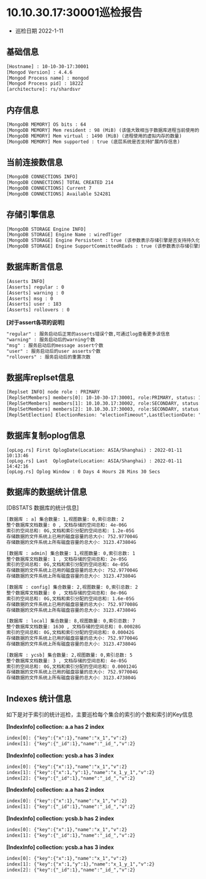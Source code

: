 # 10.10.30.17:30001**巡检报告**
* 巡检日期
2022-1-11
## 基础信息

```txt
[Hostname] : 10-10-30-17:30001
[Mongod Version] : 4.4.6
[Mongod Process name] : mongod
[Mongod Process pid] : 18222
[architecture]: rs/shardsvr
```
## 内存信息

```txt
[MongoDB MEMORY] OS bits : 64
[MongoDB MEMORY] Mem resident : 98 (MiB) (该值大致相当于数据库进程当前使用的 RAM 量)
[MongoDB MEMORY] Mem virtual : 1490 (MiB) (进程使用的虚拟内存的数量)
[MongoDB MEMORY] Mem supported : true (底层系统是否支持扩展内存信息)
```
## 当前连接数信息

```txt
[MongoDB CONNECTIONS INFO]
[MongoDB CONNECTIONS] TOTAL CREATED 214 
[MongoDB CONNECTIONS] Current 7 
[MongoDB CONNECTIONS] Available 524281 
```
## 存储引擎信息

```txt
[MongoDB STORAGE Engine INFO]
[MongoDB STORAGE] Engine Name : wiredTiger
[MongoDB STORAGE] Engine Persistent : true (该参数表示存储引擎是否支持持久化数据到硬盘)
[MongoDB STORAGE] Engine SupportCommittedREads : true (该参数表示存储引擎是否支持read concern)
```
## 数据库断言信息

```txt
[Asserts INFO]
[Asserts] regular : 0
[Asserts] warning : 0
[Asserts] msg : 0
[Asserts] user : 183
[Asserts] rollovers : 0
```
**[对于assert各项的说明]**

```txt
"regular" : 服务启动后正常的asserts错误个数,可通过log查看更多该信息
"warning" : 服务启动后的warning个数
"msg" : 服务启动后的message assert个数
"user" : 服务启动后的user asserts个数
"rollovers" : 服务启动后的重置次数
```
## 数据库replset信息

```txt
[Replset INFO] node role : PRIMARY
[ReplSetMembers] members[0]: 10-10-30-17:30001, role:PRIMARY, status: 1, uptime: 0 Days 4 Hours 28 Mins 45 Secs
[ReplSetMembers] members[1]: 10.10.30.17:30002, role:SECONDARY, status: 1, uptime: 0 Days 3 Hours 29 Mins 47 Secs, replsetLag: 0 Days 0 Mins 0 Hours 0 Secs
[ReplSetMembers] members[2]: 10.10.30.17:30003, role:SECONDARY, status: 1, uptime: 0 Days 3 Hours 29 Mins 44 Secs, replsetLag: 0 Days 0 Mins 0 Hours 0 Secs
[ReplSetElection] ElectionResion: "electionTimeout",LastElectionDate: "2022-01-11 10:13:46",fromLastelection: "0 Days 4 Hours 30 Mins 56 Secs"
```
## 数据库复制oplog信息

```
[opLog.rs] First OplogDate(Location: ASIA/Shanghai) : 2022-01-11 10:13:46
[opLog.rs] Last  OplogDate(Location: ASIA/Shanghai) : 2022-01-11 14:42:16
[opLog.rs] Oplog Window : 0 Days 4 Hours 28 Mins 30 Secs
```
## 数据库的数据统计信息
[DBSTATS 数据库的统计信息]
```txt
[数据库 : a] 集合数量: 1,视图数量: 0,索引总数: 2
整个数据库文档数量: 0 , 文档存储的空间总和: 4e-06G
索引的空间总和: 0G,文档和索引分配的空间总和: 1.2e-05G
存储数据的文件系统上已用的磁盘容量的总大小: 752.977004G
存储数据的文件系统上所有磁盘容量的总大小: 3123.473804G
```
```txt
[数据库 : admin] 集合数量: 1,视图数量: 0,索引总数: 1
整个数据库文档数量: 1 , 文档存储的空间总和: 2e-05G
索引的空间总和: 0G,文档和索引分配的空间总和: 4e-05G
存储数据的文件系统上已用的磁盘容量的总大小: 752.977004G
存储数据的文件系统上所有磁盘容量的总大小: 3123.473804G
```
```txt
[数据库 : config] 集合数量: 2,视图数量: 0,索引总数: 2
整个数据库文档数量: 0 , 文档存储的空间总和: 8e-06G
索引的空间总和: 0G,文档和索引分配的空间总和: 1.6e-05G
存储数据的文件系统上已用的磁盘容量的总大小: 752.977008G
存储数据的文件系统上所有磁盘容量的总大小: 3123.473804G
```
```txt
[数据库 : local] 集合数量: 8,视图数量: 0,索引总数: 7
整个数据库文档数量: 1630 , 文档存储的空间总和: 0.00028G
索引的空间总和: 0G,文档和索引分配的空间总和: 0.00042G
存储数据的文件系统上已用的磁盘容量的总大小: 752.977004G
存储数据的文件系统上所有磁盘容量的总大小: 3123.473804G
```
```txt
[数据库 : ycsb] 集合数量: 2,视图数量: 0,索引总数: 5
整个数据库文档数量: 3 , 文档存储的空间总和: 4e-05G
索引的空间总和: 0G,文档和索引分配的空间总和: 0.000124G
存储数据的文件系统上已用的磁盘容量的总大小: 752.977004G
存储数据的文件系统上所有磁盘容量的总大小: 3123.473804G
```
## Indexes 统计信息
如下是对于索引的统计巡检，主要巡检每个集合的索引的个数和索引的Key信息

**[IndexInfo] collection: a.a has 2 index**

```txt
index[0]: {"key":{"x":1},"name":"x_1","v":2}
index[1]: {"key":{"_id":1},"name":"_id_","v":2}
```
**[IndexInfo] collection: ycsb.a has 3 index**

```txt
index[0]: {"key":{"x":1},"name":"x_1","v":2}
index[1]: {"key":{"x":1,"y":1},"name":"x_1_y_1","v":2}
index[2]: {"key":{"_id":1},"name":"_id_","v":2}
```
**[IndexInfo] collection: a.a has 2 index**

```txt
index[0]: {"key":{"x":1},"name":"x_1","v":2}
index[1]: {"key":{"_id":1},"name":"_id_","v":2}
```
**[IndexInfo] collection: ycsb.b has 2 index**

```txt
index[0]: {"key":{"x":1},"name":"x_1","v":2}
index[1]: {"key":{"_id":1},"name":"_id_","v":2}
```
**[IndexInfo] collection: ycsb.a has 3 index**

```txt
index[0]: {"key":{"x":1},"name":"x_1","v":2}
index[1]: {"key":{"x":1,"y":1},"name":"x_1_y_1","v":2}
index[2]: {"key":{"_id":1},"name":"_id_","v":2}
```
